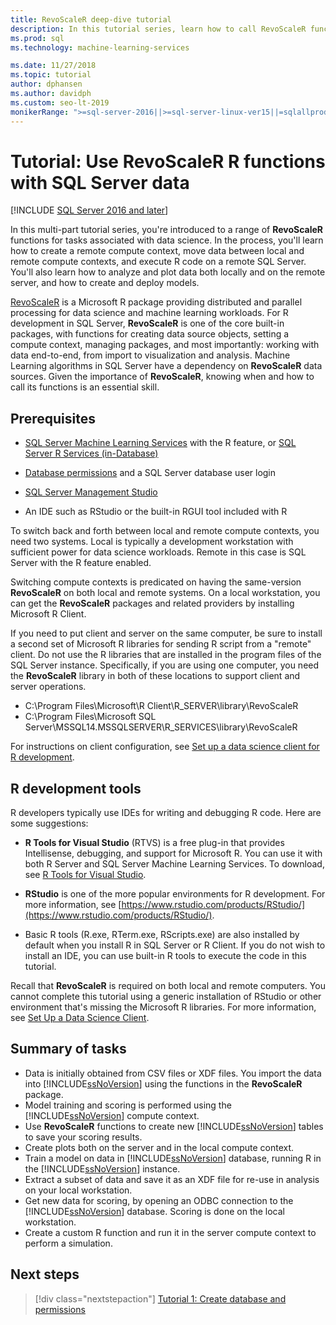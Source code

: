 ```yaml
---
title: RevoScaleR deep-dive tutorial
description: In this tutorial series, learn how to call RevoScaleR functions using SQL Server Machine Learning R integration.
ms.prod: sql
ms.technology: machine-learning-services

ms.date: 11/27/2018  
ms.topic: tutorial
author: dphansen
ms.author: davidph
ms.custom: seo-lt-2019
monikerRange: ">=sql-server-2016||>=sql-server-linux-ver15||=sqlallproducts-allversions"
---
```

# Tutorial: Use RevoScaleR R functions with SQL Server data
[!INCLUDE [SQL Server 2016 and later](../../includes/applies-to-version/sqlserver2016.md)]

In this multi-part tutorial series, you're introduced to a range of **RevoScaleR** functions for tasks associated with data science. In the process, you'll learn how to create a remote compute context, move data between local and remote compute contexts, and execute R code on a remote SQL Server. You'll also learn how to analyze and plot data both locally and on the remote server, and how to create and deploy models.

[RevoScaleR](https://docs.microsoft.com/machine-learning-server/r-reference/revoscaler/revoscaler) is a Microsoft R package providing distributed and parallel processing for data science and machine learning workloads. For R development in SQL Server, **RevoScaleR** is one of the core built-in packages, with functions for creating data source objects, setting a compute context, managing packages, and most importantly: working with data end-to-end, from import to visualization and analysis. Machine Learning algorithms in SQL Server have a dependency on **RevoScaleR** data sources. Given the importance of **RevoScaleR**, knowing when and how to call its functions is an essential skill. 

## Prerequisites

+ [SQL Server Machine Learning Services](../install/sql-machine-learning-services-windows-install.md) with the R feature, or [SQL Server R Services (in-Database)](../install/sql-r-services-windows-install.md)
  
+ [Database permissions](../security/user-permission.md) and a SQL Server database user login

+ [SQL Server Management Studio](https://docs.microsoft.com/sql/ssms/download-sql-server-management-studio-ssms)

+ An IDE such as RStudio or the built-in RGUI tool included with R

To switch back and forth between local and remote compute contexts, you need two systems. Local is typically a development workstation with sufficient power for data science workloads. Remote in this case is SQL Server with the R feature enabled. 

Switching compute contexts is predicated on having the same-version **RevoScaleR** on both local and remote systems. On a local workstation, you can get the **RevoScaleR** packages and related providers by installing Microsoft R Client.

If you need to put client and server on the same computer, be sure to install a second set of Microsoft R libraries for sending R script from a "remote" client. Do not use the R libraries that are installed in the program files of the SQL Server instance. Specifically, if you are using one computer, you need the **RevoScaleR** library in both of these locations to support client and server operations.

+ C:\Program Files\Microsoft\R Client\R_SERVER\library\RevoScaleR 
+ C:\Program Files\Microsoft SQL Server\MSSQL14.MSSQLSERVER\R_SERVICES\library\RevoScaleR

For instructions on client configuration, see [Set up a data science client for R development](../r/set-up-a-data-science-client.md).


## R development tools

R developers typically use IDEs for writing and debugging R code. Here are some suggestions:

- **R Tools for Visual Studio** (RTVS) is a free plug-in that provides Intellisense, debugging, and support for Microsoft R. You can use it with both R Server and SQL Server Machine Learning Services. To download, see [R Tools for Visual Studio](https://marketplace.visualstudio.com/items?itemName=MikhailArkhipov007.RTVS2019).

- **RStudio** is one of the more popular environments for R development. For more information, see [https://www.rstudio.com/products/RStudio/](https://www.rstudio.com/products/RStudio/).

- Basic R tools (R.exe, RTerm.exe, RScripts.exe) are also installed by default when you install R in SQL Server or R Client. If you do not wish to install an IDE, you can use built-in R tools to execute the code in this tutorial.

Recall that **RevoScaleR** is required on both local and remote computers. You cannot complete this tutorial using a generic installation of RStudio or other environment that's missing the Microsoft R libraries. For more information, see [Set Up a Data Science Client](../r/set-up-a-data-science-client.md).

## Summary of tasks

+ Data is initially obtained from CSV files or XDF files. You import the data into [!INCLUDE[ssNoVersion](../../includes/ssnoversion-md.md)] using the functions in the **RevoScaleR** package.
+ Model training and scoring is performed using the [!INCLUDE[ssNoVersion](../../includes/ssnoversion-md.md)] compute context. 
+ Use **RevoScaleR** functions to create new [!INCLUDE[ssNoVersion](../../includes/ssnoversion-md.md)] tables to save your scoring results.
+ Create plots both on the server and in the local compute context.
+ Train a model on data in [!INCLUDE[ssNoVersion](../../includes/ssnoversion-md.md)] database, running R in the [!INCLUDE[ssNoVersion](../../includes/ssnoversion-md.md)] instance.
+ Extract a subset of data and save it as an XDF file for re-use in analysis on your local workstation.
+ Get new data for scoring, by opening an ODBC connection to the [!INCLUDE[ssNoVersion](../../includes/ssnoversion-md.md)] database. Scoring is done on the local workstation.
+ Create a custom R function and run it in the server compute context to perform a simulation.

## Next steps

> [!div class="nextstepaction"]
> [Tutorial 1: Create database and permissions](deepdive-work-with-sql-server-data-using-r.md)